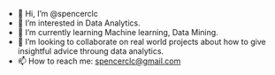 - 👋 Hi, I’m @spencerclc
- 👀 I’m interested in Data Analytics.
- 🌱 I’m currently learning Machine learning, Data Mining. 
- 💞️ I’m looking to collaborate on real world projects about how to give insightful advice throung data analytics.
- 📫 How to reach me: spencerclc@gmail.com

<!---
spencerclc/spencerclc is a ✨ special ✨ repository because its `README.md` (this file) appears on your GitHub profile.
You can click the Preview link to take a look at your changes.
--->
